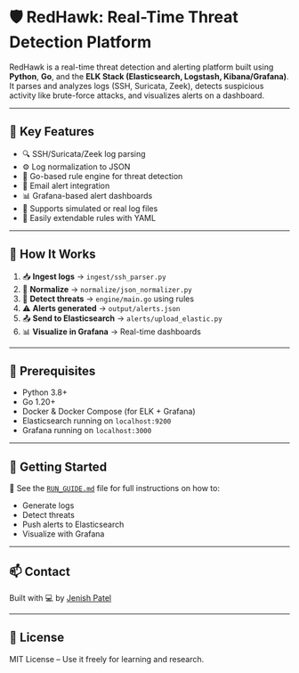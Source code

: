 # 🛡️ RedHawk: Real-Time Threat Detection Platform

RedHawk is a real-time threat detection and alerting platform built using **Python**, **Go**, and the **ELK Stack (Elasticsearch, Logstash, Kibana/Grafana)**. It parses and analyzes logs (SSH, Suricata, Zeek), detects suspicious activity like brute-force attacks, and visualizes alerts on a dashboard.

---

## 📌 Key Features

- 🔍 SSH/Suricata/Zeek log parsing
- ⚙️ Log normalization to JSON
- 🧠 Go-based rule engine for threat detection
- 📧 Email alert integration
- 📊 Grafana-based alert dashboards
- 📂 Supports simulated or real log files
- 🔄 Easily extendable rules with YAML

---


## 🚀 How It Works

1. 📥 **Ingest logs** → `ingest/ssh_parser.py`
2. 🔄 **Normalize** → `normalize/json_normalizer.py`
3. 🧠 **Detect threats** → `engine/main.go` using rules
4. ⚠️ **Alerts generated** → `output/alerts.json`
5. 📤 **Send to Elasticsearch** → `alerts/upload_elastic.py`
6. 📊 **Visualize in Grafana** → Real-time dashboards

---

## 🔧 Prerequisites

- Python 3.8+
- Go 1.20+
- Docker & Docker Compose (for ELK + Grafana)
- Elasticsearch running on `localhost:9200`
- Grafana running on `localhost:3000`

---

## 🧪 Getting Started

📖 See the [`RUN_GUIDE.md`](redhawk-threat-platform/RUN_GUIDE.md) file for full instructions on how to:

- Generate logs
- Detect threats
- Push alerts to Elasticsearch
- Visualize with Grafana

---

## 📫 Contact

Built with 💻 by [Jenish Patel](https://github.com/jenishpatel08)

---

## 📜 License

MIT License – Use it freely for learning and research.
